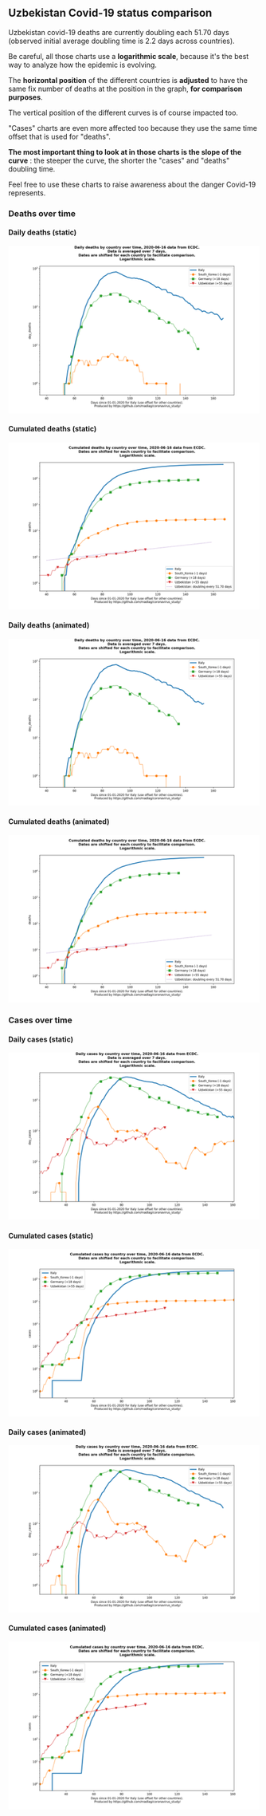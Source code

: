 ## Uzbekistan Covid-19 status comparison 

Uzbekistan covid-19 deaths are currently doubling each 51.70 days (observed initial average doubling time is 2.2 days across countries).



Be careful, all those charts use a **logarithmic scale**, because it's the best way to analyze how the epidemic is evolving.
 
The **horizontal position** of the different countries is **adjusted** to have the same fix number of deaths at the position in the graph, **for comparison purposes**.

The vertical position of the different curves is of course impacted too.

"Cases" charts are even more affected too because they use the same time offset that is used for "deaths".

**The most important thing to look at in those charts is the slope of the curve** : the steeper the curve, the shorter the "cases" and "deaths" doubling time.

Feel free to use these charts to raise awareness about the danger Covid-19 represents. 


 
### Deaths over time
 
#### Daily deaths (static)
![Uzbekistan covid-19 daily deaths static chart](https://raw.githubusercontent.com/madlag/coronavirus_study/master/notebooks/graphs/2020-06-16/countries/Uzbekistan/2020-06-16_Uzbekistan_day_deaths.png "Uzbekistan covid-19 day_deaths static chart")   
 
#### Cumulated deaths (static)
![Uzbekistan covid-19 cumulated deaths static chart](https://raw.githubusercontent.com/madlag/coronavirus_study/master/notebooks/graphs/2020-06-16/countries/Uzbekistan/2020-06-16_Uzbekistan_deaths.png "Uzbekistan covid-19 deaths static chart")   
 
#### Daily deaths (animated)
![Uzbekistan covid-19 daily deaths animated chart](https://raw.githubusercontent.com/madlag/coronavirus_study/master/notebooks/graphs/2020-06-16/countries/Uzbekistan/2020-06-16_Uzbekistan_day_deaths.gif "Uzbekistan covid-19 day_deaths animated chart")   
 
#### Cumulated deaths (animated)
![Uzbekistan covid-19 cumulated deaths animated chart](https://raw.githubusercontent.com/madlag/coronavirus_study/master/notebooks/graphs/2020-06-16/countries/Uzbekistan/2020-06-16_Uzbekistan_deaths.gif "Uzbekistan covid-19 deaths animated chart")   

 
### Cases over time
 
#### Daily cases (static)
![Uzbekistan covid-19 daily cases static chart](https://raw.githubusercontent.com/madlag/coronavirus_study/master/notebooks/graphs/2020-06-16/countries/Uzbekistan/2020-06-16_Uzbekistan_day_cases.png "Uzbekistan covid-19 day_cases static chart")   
 
#### Cumulated cases (static)
![Uzbekistan covid-19 cumulated cases static chart](https://raw.githubusercontent.com/madlag/coronavirus_study/master/notebooks/graphs/2020-06-16/countries/Uzbekistan/2020-06-16_Uzbekistan_cases.png "Uzbekistan covid-19 cases static chart")   
 
#### Daily cases (animated)
![Uzbekistan covid-19 daily cases animated chart](https://raw.githubusercontent.com/madlag/coronavirus_study/master/notebooks/graphs/2020-06-16/countries/Uzbekistan/2020-06-16_Uzbekistan_day_cases.gif "Uzbekistan covid-19 day_cases animated chart")   
 
#### Cumulated cases (animated)
![Uzbekistan covid-19 cumulated cases animated chart](https://raw.githubusercontent.com/madlag/coronavirus_study/master/notebooks/graphs/2020-06-16/countries/Uzbekistan/2020-06-16_Uzbekistan_cases.gif "Uzbekistan covid-19 cases animated chart")   

